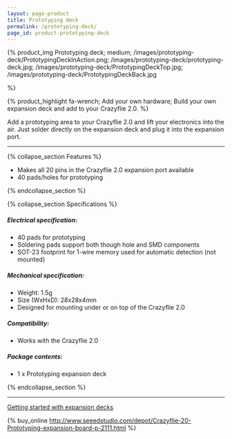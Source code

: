```yaml
---
layout: page-product
title: Prototyping deck
permalink: /prototyping-deck/
page_id: product-prototyping-deck
---
```


{% product_img Prototyping deck; medium;
/images/prototyping-deck/PrototypingDeckInAction.png;
/images/prototyping-deck/prototyping-deck.jpg;
/images/prototyping-deck/PrototypingDeckTop.jpg;
/images/prototyping-deck/PrototypingDeckBack.jpg



%}

{% product_highlight
fa-wrench;
Add your own hardware;
Build your own expansion deck and add to your Crazyflie 2.0.
%}

Add a prototyping area to your Crazyflie 2.0 and lift your electronics
into the air. Just solder directly on the expansion deck and plug it
into the expansion port.

---

{% collapse_section Features %}

* Makes all 20 pins in the Crazyflie 2.0 expansion port available
* 40 pads/holes for prototyping

{% endcollapse_section %}

{% collapse_section Specifications %}
##### Electrical specification:

* 40 pads for prototyping
* Soldering pads support both though hole and SMD components
* SOT-23 footprint for 1-wire memory used for automatic detection (not mounted)

##### Mechanical specification:

* Weight: 1.5g
* Size (WxHxD): 28x28x4mm
* Designed for mounting under or on top of the Crazyflie 2.0

##### Compatibility:

* Works with the Crazyflie 2.0

##### Package contents:

* 1 x Prototyping expansion deck

{% endcollapse_section %}

---

[Getting started with expansion decks](https://www.bitcraze.io/getting-started-with-expansion-decks/)

{% buy_online http://www.seeedstudio.com/depot/Crazyflie-20-Prototyping-expansion-board-p-2111.html %}
